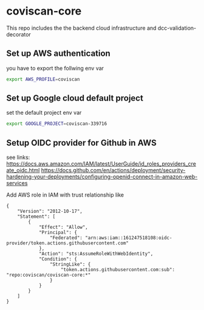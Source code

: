 # coviscan-core
This repo includes the the backend cloud infrastructure and dcc-validation-decorator

## Set up AWS authentication

you have to export the follwing env var

```bash
export AWS_PROFILE=coviscan
```

## Set up Google cloud default project

set the default project env var

```bash
export GOOGLE_PROJECT=coviscan-339716
```

## Setup OIDC provider for Github in AWS

see links:
https://docs.aws.amazon.com/IAM/latest/UserGuide/id_roles_providers_create_oidc.html
https://docs.github.com/en/actions/deployment/security-hardening-your-deployments/configuring-openid-connect-in-amazon-web-services

Add AWS role in IAM with trust relationship like

```
{
    "Version": "2012-10-17",
    "Statement": [
        {
            "Effect": "Allow",
            "Principal": {
                "Federated": "arn:aws:iam::161247518108:oidc-provider/token.actions.githubusercontent.com"
            },
            "Action": "sts:AssumeRoleWithWebIdentity",
            "Condition": {
                "StringLike": {
                    "token.actions.githubusercontent.com:sub": "repo:coviscan/coviscan-core:*"
                }
            }
        }
    ]
}
```